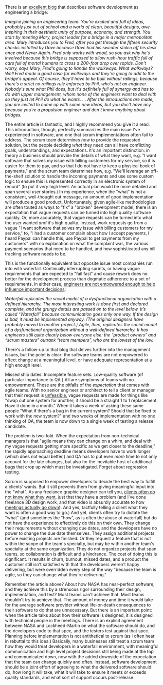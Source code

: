 

There is an [excellent blog](https://www.stilldrinking.org/programming-sucks) that describes software development as engineering a bridge:

_Imagine joining an engineering team. You're excited and full of ideas, probably just out of school and a world of clean, beautiful designs, awe-inspiring in their aesthetic unity of purpose, economy, and strength. You start by meeting Mary, project leader for a bridge in a major metropolitan area. Mary introduces you to Fred, after you get through the fifteen security checks installed by Dave because Dave had his sweater stolen off his desk once and Never Again. Fred only works with wood, so you ask why he's involved because this bridge is supposed to allow rush-hour traffic full of cars full of mortal humans to cross a 200-foot drop over rapids. Don't worry, says Mary, Fred's going to handle the walkways. What walkways? Well Fred made a good case for walkways and they're going to add to the bridge's appeal. Of course, they'll have to be built without railings, because there's a strict no railings rule enforced by Phil, who's not an engineer. Nobody's sure what Phil does, but it's definitely full of synergy and has to do with upper management, whom none of the engineers want to deal with so they just let Phil do what he wants. ... After the introductions are made, you are invited to come up with some new ideas, but you don't have any because you're a propulsion engineer and don't know anything about bridges._

The entire article is fantastic, and I highly recommend you give it a read. This introduction, though, perfectly summarizes the main issue I've experienced in software, and one that scrum implementations often fail to address. The scrum team determines _how_ to provide the requested solution, but the people deciding _what_ they need can all have conflicting goals, understandings, and expectations. It's an important distinction: in theory a business should provide the details of what they want, e.g. "I want software that solves my issue with billing customers for my service, so it is easier for them to pay, and so that I do not have to keep a physical book of payments," and the scrum team determines how, e.g. "We'll leverage an off-the-shelf solution to handle the incoming payments and use some custom logic to ensure this is represented correctly in an electronic system of record" (to put it _very_ high level. An actual plan would be more detailed and span several user stories.) In my experience, when the "what" is not a consistent, well-thought out message, no amount of good implementation will produce a good product. Unfortunately, given agile-like methodologies are often touted as ways to "fix" a "broken" development model, there is an expectation that vague requests can be turned into high quality software quickly. Or, more accurately, that vague requests can be turned into what the user wanted _and_ it's high quality. Instead, work requests go from a vague "I want software that solves my issue with billing customers for my service," to, "I had a customer complain about how I accept payments, I heard Paypal can handle this, use Paypal to get payments from my customers" with no explanation on what the complaint was, the various payment scenarios that need to be handled, and how sophisticated any bill tracking software needs to be.

This is the functionally equivalent but opposite issue most companies run into with waterfall. Continually interrupting sprints, or having vague requirements that are expected to "fail fast" and cause rework does no better for the development process than dogmatic adherence to a set of requirements. In either case, [engineers are not empowered enough to help influence important decisions](https://michaelochurch.wordpress.com/2015/06/06/why-agile-and-especially-scrum-are-terrible/):

_Waterfall replicates the social model of a dysfunctional organization with a defined hierarchy. The most interesting work is done first and declared complete, and the grungy details are passed on to the level below. It’s called “Waterfall” because communication goes only one way. If the design is bad, it must be implemented anyway. (The original designers have probably moved to another project.) Agile, then, replicates the social model of a dysfunctional organization without a well-defined hierarchy. It has engineers still quite clearly below everyone else: the “product owners” and “scrum masters” outrank “team members”, who are the lowest of the low._

There's a follow-up to that blog that delves further into the management issues, but the point is clear: the software teams are not empowered to affect change at a meaningful level, or have adequate representation at a high enough level.

Missed ship dates. Incomplete feature sets. Low-quality software (of particular importance to QA.) All are symptoms of teams with no empowerment. These are the pitfalls of the _expectation_ that comes with agile teams. With no senior engineer or architect to tell a client or manager that their request is [unfeasible](https://dilbert.com/strip/1998-07-19), vague requests are made for things like "swap out one system for another; it should be a straight 1 to 1 replacement. Have it done in a month." When it takes a week of asking these same people "What if there's a bug in the current system? Should that be fixed to work with the new system?" and two weeks of implementation with no one thinking of QA, the team is now down to a single week of testing a release candidate.

The problem is two-fold. When the expectation from non-technical managers is that "agile means they can change on a whim, and deal with my vague requests getting more specific as we get closer to the deadline," the rapidly approaching deadline means developers have to work longer (which does not equal better,) and QA has to put even _more_ time to not only account for the late changes, but also for the inevitable host of additional bugs that crop up which must be investigated. Forget about regression testing.

Scrum is supposed to empower developers to decide the best way to fulfill a clients' wants. But it still prevents them from giving meaningful input into the "what". As any freelance graphic designer can tell you, [clients often do not know what they want](https://www.youtube.com/watch?v=BKorP55Aqvg), just that they have a problem (and I've done freelance 3D design work, and that video is absurdly accurate to how [meetings actually go down](https://clientsfromhell.net/)). And yes, tactfully telling a client what they want is often a good way to go.) And yet, clients often try to dictate the "what" (and sometimes the "how", as is often the abuse of waterfall) but do not have the experience to effectively do this on their own. They change their requirements without changing due dates, and the developers have no power to change the due date themselves. They assign additional projects before existing projects are finished. Or they request a feature that is not within the scope of the team's specialty, but may be within another team's specialty at the same organization. They do not organize projects that span teams, so collaboration is difficult and a hindrance. The cost of doing this is significant. It results in churn, burnout, missed dates, and a product the customer still isn't satisfied with that the developers weren't happy delivering, but were overridden every step of the way "because the team is agile, so they can change what they're delivering."

Remember the article above? About how NASA has near-perfect software, and they achieve this by a strenuous rigor surrounding their design, implementation, and test? Most teams can't achieve that. Most teams shouldn't try to achieve that. The amount of money and time it would take for the average software provider without life-or-death consequences to their software to do that are unnecessary. But there is an important point: when the article talks about how their software is designed, it is designed with technical people in the meetings. There is an explicit agreement between NASA and Lockheed-Martin on what the software should do, and the developers code to that spec, and the testers test against that spec. Planning before implementation is not antithetical to scrum (as I often hear in rebuttal to this idea.) Basically, many businesses still treat a scrum team how they would treat developers in a waterfall environment, with meaningful communication and high level project decisions still being made at the top and communicated down, now with the added downside of the expectation that the team can change quickly and often. Instead, software development should be a joint effort of agreeing to what the delivered software should do, how long it will take, what it will take to ensure it meets or exceeds quality standards, and what sort of support occurs post-release.
